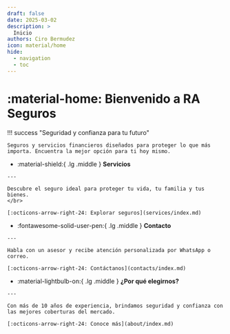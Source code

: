```yaml
---
draft: false
date: 2025-03-02
description: >
  Inicio
authors: Ciro Bermudez
icon: material/home
hide: 
  - navigation
  - toc
---
```


# :material-home: Bienvenido a RA Seguros


!!! success "Seguridad y confianza para tu futuro"

    Seguros y servicios financieros diseñados para proteger lo que más importa. Encuentra la mejor opción para ti hoy mismo.


<div class="grid cards" markdown>

-    :material-shield:{ .lg .middle } __Servicios__

    ---

    Descubre el seguro ideal para proteger tu vida, tu familia y tus bienes.
    </br>

    [:octicons-arrow-right-24: Explorar seguros](services/index.md)

	
	
-    :fontawesome-solid-user-pen:{ .lg .middle } __Contacto__

    ---

    Habla con un asesor y recibe atención personalizada por WhatsApp o correo.

    [:octicons-arrow-right-24: Contáctanos](contacts/index.md)


-    :material-lightbulb-on:{ .lg .middle } __¿Por qué elegirnos?__

    ---

    Con más de 10 años de experiencia, brindamos seguridad y confianza con las mejores coberturas del mercado.

    [:octicons-arrow-right-24: Conoce más](about/index.md)


</div>



